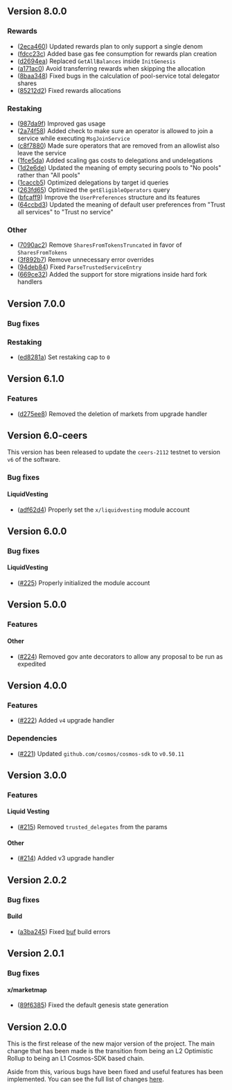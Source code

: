 <!--
All notable changes to this project will be documented in this file.
The format is based on [Keep a Changelog](https://keepachangelog.com/en/1.0.0/).
-->

## Version 8.0.0

### Rewards

- ([2eca460](https://github.com/milkyway-labs/milkyway/commit/2eca460)) Updated rewards plan to only support a single denom
- ([fdcc23c](https://github.com/milkyway-labs/milkyway/commit/fdcc23c)) Added base gas fee consumption for rewards plan creation
- ([d2694ea](https://github.com/milkyway-labs/milkyway/commit/d2694ea)) Replaced `GetAllBalances` inside `InitGenesis`
- ([a171ac0](https://github.com/milkyway-labs/milkyway/commit/a171ac0)) Avoid transferring rewards when skipping the allocation
- ([8baa348](https://github.com/milkyway-labs/milkyway/commit/8baa348)) Fixed bugs in the calculation of pool-service total delegator shares
- ([85212d2](https://github.com/milkyway-labs/milkyway/commit/85212d2)) Fixed rewards allocations

### Restaking

- ([987da9f](https://github.com/milkyway-labs/milkyway/commit/987da9f)) Improved gas usage
- ([2a74f58](https://github.com/milkyway-labs/milkyway/commit/2a74f58)) Added check to make sure an operator is allowed  to join a service while executing `MsgJoinService`
- ([c8f7880](https://github.com/milkyway-labs/milkyway/commit/c8f7880)) Made sure operators that are removed from an allowlist also leave the service
- ([1fce5da](https://github.com/milkyway-labs/milkyway/commit/1fce5da)) Added scaling gas costs to delegations and undelegations
- ([1d2e6de](https://github.com/milkyway-labs/milkyway/commit/1d2e6de)) Updated the meaning of empty securing pools to "No pools" rather than "All pools"
- ([1caccb5](https://github.com/milkyway-labs/milkyway/commit/1caccb5)) Optimized delegations by target id queries
- ([263fd65](https://github.com/milkyway-labs/milkyway/commit/263fd65)) Optimized the `getEligibleOperators` query
- ([bfcaff9](https://github.com/milkyway-labs/milkyway/commit/bfcaff9)) Improve the `UserPreferences` structure and its features
- ([64ccbd3](https://github.com/milkyway-labs/milkyway/commit/64ccbd3)) Updated the meaning of default user preferences from "Trust all services" to "Trust no service"

### Other

- ([7090ac2](https://github.com/milkyway-labs/milkyway/commit/7090ac2)) Remove `SharesFromTokensTruncated` in favor of `SharesFromTokens`
- ([3f892b7](https://github.com/milkyway-labs/milkyway/commit/3f892b7)) Remove unnecessary error overrides
- ([94deb84](https://github.com/milkyway-labs/milkyway/commit/94deb84)) Fixed `ParseTrustedServiceEntry`
- ([669ce32](https://github.com/milkyway-labs/milkyway/commit/669ce32)) Added the support for store migrations inside hard fork handlers

## Version 7.0.0

### Bug fixes
### Restaking

- ([ed8281a](https://github.com/milkyway-labs/milkyway/commit/ed8281a)) Set restaking cap to `0`

## Version 6.1.0
### Features

- ([d275ee8](https://github.com/milkyway-labs/milkyway/commit/d275ee8)) Removed the deletion of markets from upgrade
  handler

## Version 6.0-ceers
This version has been released to update the `ceers-2112` testnet to version `v6` of the software.

### Bug fixes
#### LiquidVesting

* ([adf62d4](https://github.com/milkyway-labs/milkyway/commit/adf62d4)) Properly set the `x/liquidvesting` module
  account

## Version 6.0.0
### Bug fixes
#### LiquidVesting

* ([\#225](https://github.com/milkyway-labs/milkyway/pull/225)) Properly initialized the module account

## Version 5.0.0
### Features
#### Other

- ([\#224](https://github.com/milkyway-labs/milkyway/pull/224)) Removed gov ante decorators to allow any proposal to be
  run as expedited

## Version 4.0.0
### Features

- ([\#222](https://github.com/milkyway-labs/milkyway/pull/222)) Added `v4` upgrade handler

### Dependencies

- ([\#221](https://github.com/milkyway-labs/milkyway/pull/221)) Updated `github.com/cosmos/cosmos-sdk` to `v0.50.11`

## Version 3.0.0
### Features
#### Liquid Vesting

- ([\#215](https://github.com/milkyway-labs/milkyway/pull/215)) Removed `trusted_delegates` from the params

#### Other

- ([\#214](https://github.com/milkyway-labs/milkyway/pull/214)) Added v3 upgrade handler

## Version 2.0.2

### Bug fixes

#### Build

* ([a3ba245](https://github.com/milkyway-labs/milkyway/commit/a3ba245)) Fixed [buf](https://buf.build) build errors

## Version 2.0.1

### Bug fixes

#### x/marketmap

* ([89f6385](https://github.com/milkyway-labs/milkyway/commit/89f6385)) Fixed the default genesis state generation

## Version 2.0.0

This is the first release of the new major version of the project.
The main change that has been made is the transition from being an L2 Optimistic Rollup to being an L1 Cosmos-SDK based
chain.

Aside from this, various bugs have been fixed and useful features has been implemented. You can see the full list of
changes [here](https://github.com/milkyway-labs/milkyway/compare/v1.6.0...v2.0.0).